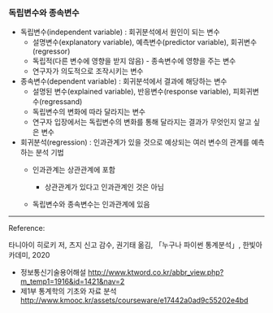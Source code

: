 ### 독립변수와 종속변수

 * 독립변수(independent variable) : 회귀분석에서 원인이 되는 변수 
   * 설명변수(explanatory variable), 예측변수(predictor variable), 회귀변수(regressor)
   * 독립적(다른 변수에 영향을 받지 않음) - 종속변수에 영향을 주는 변수
   * 연구자가 의도적으로 조작시키는 변수 
 * 종속변수(dependent variable) : 회귀분석에서 결과에 해당하는 변수
   * 설명된 변수(explained variable), 반응변수(response variable), 피회귀변수(regressand)
   * 독립변수의 변화에 따라 달라지는 변수
   * 연구자 입장에서는 독립변수의 변화를 통해 달라지는 결과가 무엇인지 알고 싶은 변수
 * 회귀분석(regression) : 인과관계가 있을 것으로 예상되는 여러 변수의 관계를 예측하는 분석 기법
   * 인과관계는 상관관계에 포함
     - 상관관계가 있다고 인과관계인 것은 아님
     
   * 독립변수와 종속변수는 인과관계에 있음
   
     

------

Reference:

타니아이 히로키 저, 츠지 신고 감수, 권기태 옮김, 「누구나 파이썬 통계분석」, 한빛아카데미, 2020

* 정보통신기술용어해설 http://www.ktword.co.kr/abbr_view.php?m_temp1=1916&id=1421&nav=2
* 제1부 통계학의 기초와 자료 분석 http://www.kmooc.kr/assets/courseware/e17442a0ad9c55202e4bd